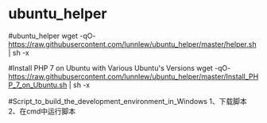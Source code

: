# ubuntu_helper

#ubuntu_helper
wget -qO- https://raw.githubusercontent.com/lunnlew/ubuntu_helper/master/helper.sh | sh -x

#Install PHP 7 on Ubuntu with Various Ubuntu's Versions
wget -qO- https://raw.githubusercontent.com/lunnlew/ubuntu_helper/master/Install_PHP_7_on_Ubuntu.sh | sh -x

#Script_to_build_the_development_environment_in_Windows
	1、下载脚本
	2、在cmd中运行脚本